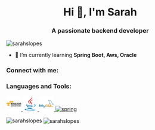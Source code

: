 <h1 align="center">Hi 👋, I'm Sarah</h1>
<h3 align="center">A passionate backend developer</h3>

<p align="left"> <img src="https://komarev.com/ghpvc/?username=sarahslopes&label=Profile%20views&color=0e75b6&style=flat" alt="sarahslopes" /> </p>

- 🌱 I’m currently learning **Spring Boot, Aws, Oracle**

<h3 align="left">Connect with me:</h3>
<p align="left">
</p>

<h3 align="left">Languages and Tools:</h3>
<p align="left"> <a href="https://aws.amazon.com" target="_blank" rel="noreferrer"> <img src="https://raw.githubusercontent.com/devicons/devicon/master/icons/amazonwebservices/amazonwebservices-original-wordmark.svg" alt="aws" width="40" height="40"/> </a> <a href="https://www.java.com" target="_blank" rel="noreferrer"> <img src="https://raw.githubusercontent.com/devicons/devicon/master/icons/java/java-original.svg" alt="java" width="40" height="40"/> </a> <a href="https://www.mysql.com/" target="_blank" rel="noreferrer"> <img src="https://raw.githubusercontent.com/devicons/devicon/master/icons/mysql/mysql-original-wordmark.svg" alt="mysql" width="40" height="40"/> </a> <a href="https://spring.io/" target="_blank" rel="noreferrer"> <img src="https://www.vectorlogo.zone/logos/springio/springio-icon.svg" alt="spring" width="40" height="40"/> </a> </p>

<p><img align="left" src="https://github-readme-stats.vercel.app/api/top-langs?username=sarahslopes&show_icons=true&locale=en&layout=compact" alt="sarahslopes" /></p>

<p>&nbsp;<img align="center" src="https://github-readme-stats.vercel.app/api?username=sarahslopes&show_icons=true&locale=en" alt="sarahslopes" /></p>



